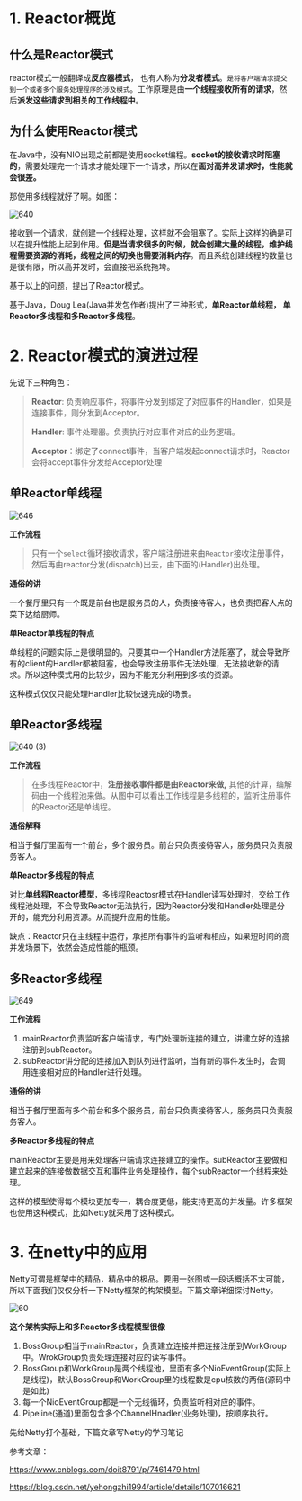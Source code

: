 # 1. Reactor概览

## 什么是Reactor模式

reactor模式一般翻译成**反应器模式**， 也有人称为**分发者模式**。`是将客户端请求提交到一个或者多个服务处理程序的涉及模式`。工作原理是由**一个线程接收所有的请求**，然后**派发这些请求到相关的工作线程中**。



## 为什么使用Reactor模式

在Java中，没有NIO出现之前都是使用socket编程。**socket的接收请求时阻塞的**，需要处理完一个请求才能处理下一个请求，所以在**面对高并发请求时，性能就会很差。**

那使用多线程就好了啊。如图：

![640](https://zouyishan.oss-cn-beijing.aliyuncs.com/images/20210207174001.png)

接收到一个请求，就创建一个线程处理，这样就不会阻塞了。实际上这样的确是可以在提升性能上起到作用。**但是当请求很多的时候，就会创建大量的线程，维护线程需要资源的消耗，线程之间的切换也需要消耗内存**。而且系统创建线程的数量也是很有限，所以高并发时，会直接把系统拖垮。

基于以上的问题，提出了Reactor模式。

基于Java，Doug Lea(Java并发包作者)提出了三种形式，**单Reactor单线程， 单Reactor多线程和多Reactor多线程**。



# 2. Reactor模式的演进过程

先说下三种角色：

> **Reactor**: 负责响应事件，将事件分发到绑定了对应事件的Handler，如果是连接事件，则分发到Acceptor。
>
> **Handler**: 事件处理器。负责执行对应事件对应的业务逻辑。
>
> **Acceptor**：绑定了connect事件，当客户端发起connect请求时，Reactor会将accept事件分发给Acceptor处理

## 单Reactor单线程

![646](https://zouyishan.oss-cn-beijing.aliyuncs.com/images/20210207173720.png)

**工作流程**

> 只有一个`select`循环接收请求，客户端注册进来由`Reactor`接收注册事件，然后再由reactor分发(dispatch)出去，由下面的(Handler)出处理。

**通俗的讲**

一个餐厅里只有一个既是前台也是服务员的人，负责接待客人，也负责把客人点的菜下达给厨师。

**单Reactor单线程的特点**

单线程的问题实际上是很明显的。只要其中一个Handler方法阻塞了，就会导致所有的client的Handler都被阻塞，也会导致注册事件无法处理，无法接收新的请求。所以这种模式用的比较少，因为不能充分利用到多核的资源。

这种模式仅仅只能处理Handler比较快速完成的场景。



## 单Reactor多线程

![640 (3)](https://zouyishan.oss-cn-beijing.aliyuncs.com/images/20210207173717.png)

**工作流程**

> 在多线程Reactor中，**注册接收事件都是由Reactor来做,** 其他的计算，编解码由一个线程池来做。从图中可以看出工作线程是多线程的，监听注册事件的Reactor还是单线程。

**通俗解释**

相当于餐厅里面有一个前台，多个服务员。前台只负责接待客人，服务员只负责服务客人。

**单Reactor多线程的特点**

对比**单线程Reactor模型**，多线程Reactosr模式在Handler读写处理时，交给工作线程池处理，不会导致Reactor无法执行，因为Reactor分发和Handler处理是分开的，能充分利用资源。从而提升应用的性能。

缺点：Reactor只在主线程中运行，承担所有事件的监听和相应，如果短时间的高并发场景下，依然会造成性能的瓶颈。

## 多Reactor多线程

 ![649](https://zouyishan.oss-cn-beijing.aliyuncs.com/images/20210207173714.png)

**工作流程**

1. mainReactor负责监听客户端请求，专门处理新连接的建立，讲建立好的连接注册到subReactor。
2. subReactor讲分配的连接加入到队列进行监听，当有新的事件发生时，会调用连接相对应的Handler进行处理。

**通俗的讲**

相当于餐厅里面有多个前台和多个服务员，前台只负责接待客人，服务员只负责服务客人。

**多Reactor多线程的特点**

mainReactor主要是用来处理客户端请求连接建立的操作。subReactor主要做和建立起来的连接做数据交互和事件业务处理操作，每个subReactor一个线程来处理。

这样的模型使得每个模块更加专一，耦合度更低，能支持更高的并发量。许多框架也使用这种模式，比如Netty就采用了这种模式。



# 3. 在netty中的应用

Netty可谓是框架中的精品，精品中的极品。要用一张图或一段话概括不太可能，所以下面我们仅仅分析一下Netty框架的构架模型。下篇文章详细探讨Netty。

![60](https://zouyishan.oss-cn-beijing.aliyuncs.com/images/20210207173708.png)



**这个架构实际上和多Reactor多线程模型很像**

1. BossGroup相当于mainReactor，负责建立连接并把连接注册到WorkGroup中。WrokGroup负责处理连接对应的读写事件。
2. BossGroup和WorkGroup是两个线程池，里面有多个NioEventGroup(实际上是线程)，默认BossGroup和WorkGroup里的线程数是cpu核数的两倍(源码中是如此)
3. 每一个NioEventGroup都是一个无线循环，负责监听相对应的事件。
4. Pipeline(通道)里面包含多个ChannelHnadler(业务处理)，按顺序执行。



先给Netty打个基础，下篇文章写Netty的学习笔记

参考文章：

https://www.cnblogs.com/doit8791/p/7461479.html

https://blog.csdn.net/yehongzhi1994/article/details/107016621

